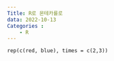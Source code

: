 ```yaml
---
Title: R로 몬테카를로
data: 2022-10-13
Categories : 
    - R
---
```


```{r}
rep(c(red, blue), times = c(2,3))
```